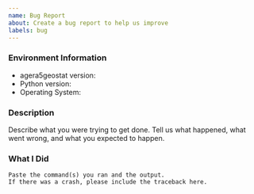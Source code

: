 ```yaml
---
name: Bug Report
about: Create a bug report to help us improve
labels: bug
---
```


<!-- Please search existing issues to avoid creating duplicates. -->

### Environment Information

-   agera5geostat version:
-   Python version:
-   Operating System:

### Description

Describe what you were trying to get done.
Tell us what happened, what went wrong, and what you expected to happen.

### What I Did

```
Paste the command(s) you ran and the output.
If there was a crash, please include the traceback here.
```
